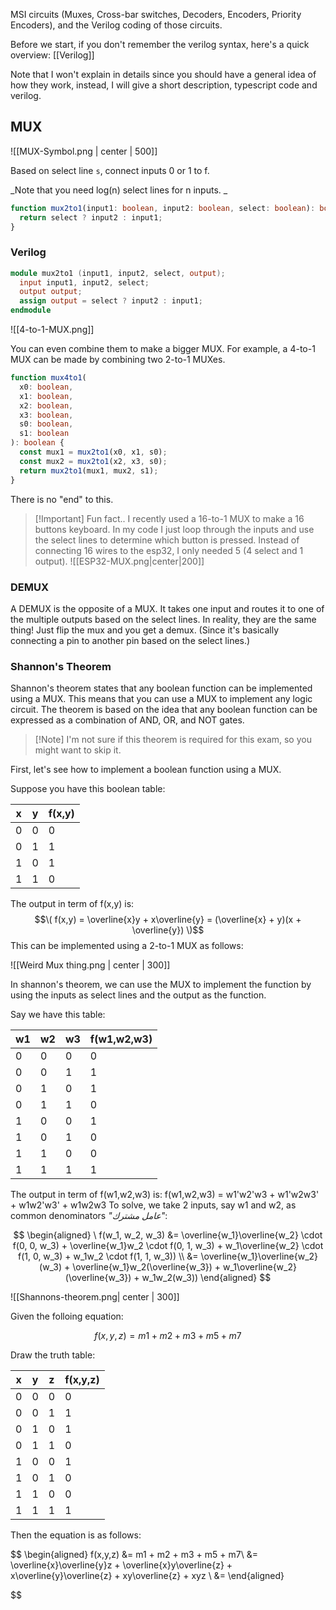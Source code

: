 MSI circuits (Muxes, Cross-bar switches, Decoders, Encoders, Priority Encoders), and the Verilog coding of those circuits.

Before we start, if you don't remember the verilog syntax, here's a quick overview: [[Verilog]]

Note that I won't explain in details since you should have a general idea of how they work, instead, I will give a short description, typescript code and verilog.

## MUX

![[MUX-Symbol.png | center | 500]]

Based on select line `s`, connect inputs 0 or 1 to f.

_Note that you need log(n) select lines for n inputs. _

```typescript
function mux2to1(input1: boolean, input2: boolean, select: boolean): boolean {
  return select ? input2 : input1;
}
```

### Verilog

```verilog
module mux2to1 (input1, input2, select, output);
  input input1, input2, select;
  output output;
  assign output = select ? input2 : input1;
endmodule
```

![[4-to-1-MUX.png]]

You can even combine them to make a bigger MUX. For example, a 4-to-1 MUX can be made by combining two 2-to-1 MUXes.

```typescript
function mux4to1(
  x0: boolean,
  x1: boolean,
  x2: boolean,
  x3: boolean,
  s0: boolean,
  s1: boolean
): boolean {
  const mux1 = mux2to1(x0, x1, s0);
  const mux2 = mux2to1(x2, x3, s0);
  return mux2to1(mux1, mux2, s1);
}
```

There is no "end" to this.

> [!Important] Fun fact..
> I recently used a 16-to-1 MUX to make a 16 buttons keyboard.
> In my code I just loop through the inputs and use the select lines to determine which button is pressed.
> Instead of connecting 16 wires to the esp32, I only needed 5 (4 select and 1 output).
> ![[ESP32-MUX.png|center|200]]

### DEMUX

A DEMUX is the opposite of a MUX. It takes one input and routes it to one of the multiple outputs based on the select lines.
In reality, they are the same thing! Just flip the mux and you get a demux. (Since it's basically connecting a pin to another pin based on the select lines.)

### Shannon's Theorem

Shannon's theorem states that any boolean function can be implemented using a MUX.
This means that you can use a MUX to implement any logic circuit. The theorem is based on the idea that any boolean function can be expressed as a combination of AND, OR, and NOT gates.

> [!Note] I'm not sure if this theorem is required for this exam, so you might want to skip it.

First, let's see how to implement a boolean function using a MUX.

Suppose you have this boolean table:

| x   | y   | f(x,y) |
| --- | --- | ------ |
| 0   | 0   | 0      |
| 0   | 1   | 1      |
| 1   | 0   | 1      |
| 1   | 1   | 0      |

The output in term of f(x,y) is:
$$\( f(x,y) = \overline{x}y + x\overline{y} = (\overline{x} + y)(x + \overline{y}) \)$$
This can be implemented using a 2-to-1 MUX as follows:

![[Weird Mux thing.png | center | 300]]

In shannon's theorem, we can use the MUX to implement the function by using the inputs as select lines and the output as the function.

Say we have this table:

| w1  | w2  | w3  | f(w1,w2,w3) |
| --- | --- | --- | ----------- |
| 0   | 0   | 0   | 0           |
| 0   | 0   | 1   | 1           |
| 0   | 1   | 0   | 1           |
| 0   | 1   | 1   | 0           |
| 1   | 0   | 0   | 1           |
| 1   | 0   | 1   | 0           |
| 1   | 1   | 0   | 0           |
| 1   | 1   | 1   | 1           |

The output in term of f(w1,w2,w3) is:
f(w1,w2,w3) = w1'w2'w3 + w1'w2w3' + w1w2'w3' + w1w2w3
To solve, we take 2 inputs, say w1 and w2, as common denominators _"عامل مشترك"_:

$$
\begin{aligned}
\ f(w_1, w_2, w_3) &= \overline{w_1}\overline{w_2} \cdot f(0, 0, w_3) + \overline{w_1}w_2 \cdot f(0, 1, w_3) + w_1\overline{w_2} \cdot f(1, 0, w_3) + w_1w_2 \cdot f(1, 1, w_3)) \\
&= \overline{w_1}\overline{w_2}(w_3) + \overline{w_1}w_2(\overline{w_3}) + w_1\overline{w_2}(\overline{w_3}) + w_1w_2(w_3))
 \end{aligned}
$$

![[Shannons-theorem.png| center | 300]]

Given the folloing equation:

$$
f(x,y,z) = m1 + m2 + m3 + m5 + m7
$$

Draw the truth table:

| x   | y   | z   | f(x,y,z) |
| --- | --- | --- | -------- |
| 0   | 0   | 0   | 0        |
| 0   | 0   | 1   | 1        |
| 0   | 1   | 0   | 1        |
| 0   | 1   | 1   | 0        |
| 1   | 0   | 0   | 1        |
| 1   | 0   | 1   | 0        |
| 1   | 1   | 0   | 0        |
| 1   | 1   | 1   | 1        |

Then the equation is as follows:

$$
\begin{aligned}
f(x,y,z) &= m1 + m2 + m3 + m5 + m7\\
&= \overline{x}\overline{y}z + \overline{x}y\overline{z} + x\overline{y}\overline{z} + xy\overline{z} + xyz \\
&=
\end{aligned}


$$
